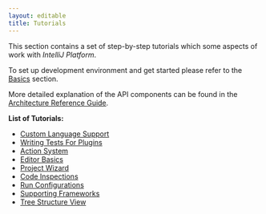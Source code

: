 ```yaml
---
layout: editable
title: Tutorials
---
```


This section contains a set of step-by-step tutorials which some aspects of work with *IntelliJ Platform*.

To set up development environment and get started please refer to the 
[Basics](basics.html) section.

More detailed explanation of the API components can be found in the
[Architecture Reference Guide](reference_guide.html).


**List of Tutorials:** 

* [Custom Language Support](tutorials/custom_language_support_tutorial.html)
* [Writing Tests For Plugins](tutorials/writing_tests_for_plugins.html)
* [Action System](tutorials/action_system.html)
* [Editor Basics](tutorials/editor_basics.html)
* [Project Wizard](tutorials/project_wizard.html)
* [Code Inspections](tutorials/code_inspections.html)
* [Run Configurations](tutorials/run_configurations.html)
* [Supporting Frameworks](tutorials/framework.html)
* [Tree Structure View](tutorials/tree_structure_view.html)